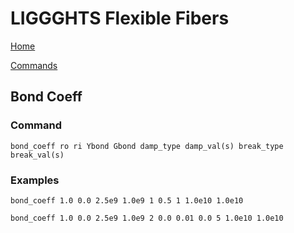# LIGGGHTS Flexible Fibers

[Home](Home)

[Commands](commands)

## Bond Coeff

### Command

```text
bond_coeff ro ri Ybond Gbond damp_type damp_val(s) break_type break_val(s)
```

### Examples

```text
bond_coeff 1.0 0.0 2.5e9 1.0e9 1 0.5 1 1.0e10 1.0e10

bond_coeff 1.0 0.0 2.5e9 1.0e9 2 0.0 0.01 0.0 5 1.0e10 1.0e10
```
